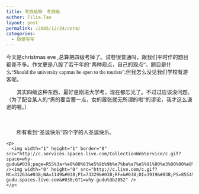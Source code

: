```yaml
---
title: 考四级呀　考四级
author: Filia.Tao
layout: post
permalink: /2005/12/24/cet4/
categories:
  - 随便写写
---
```

<div>
  今天是christmas eve ,总算<font face="宋体">把四级考掉了。试卷很普通吗，跟我们平时作的题目都差不多。作文更是八股了若干年的“两种观点，自己的观点”。题目是什么“Should the university capmus be open to the tourists”,但我怎么没见我们学校有游客呢。</font></p> 
  
  <p>
    <font face="宋体">　　其实四级这种东西，最好是刚进大学考，现在都忘光了。不过过应该没问题。（为了配合某人的“男的要含蓄一点，女的嚣张就无所谓的啦”的谬论，我才这么谦逊的喔。）</font>
  </p>
  
  <p>
    <font face="宋体">　　</font>
  </p>
  
  <p>
    <font face="宋体">　　所有看到“圣诞快乐”四个字的人圣诞快乐。</font></div> 
    
    <p>
      <img width="1" height="1" border="0" src="http://c.services.spaces.live.com/CollectionWebService/c.gif?space=why-gudu&#038;page=RSS%3a+%e8%80%83%e5%9b%9b%e7%ba%a7%e5%91%80%e3%80%80%e8%80%83%e5%9b%9b%e7%ba%a7&#038;referrer=" /><img width="0" height="0" src="http://c.live.com/c.gif?NC=31263&#038;NA=1149&#038;PI=73329&#038;RF=&#038;DI=3919&#038;PS=85545&#038;TP=why-gudu.spaces.live.com&#038;GT1=why-gudu%3b2052" />
    </p>
